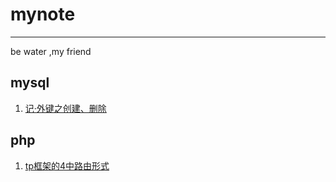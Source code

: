 # mynote
---
be water ,my friend
## mysql
1. [记·外键之创建、删除](https://6ziliuliu.github.io/whatwhyhow.github.io/mysql1)

## php
1. [tp框架的4中路由形式](https://6ziliuliu.github.io/whatwhyhow.github.io/tp1)
